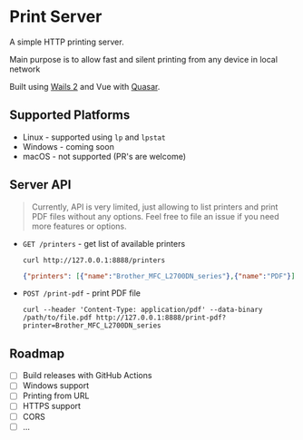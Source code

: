# Print Server

A simple HTTP printing server.

Main purpose is to allow fast and silent printing from any device in local network

Built using [Wails 2](https://wails.io/) and Vue with [Quasar](https://quasar.dev/).

## Supported Platforms

- Linux - supported using `lp` and `lpstat`
- Windows - coming soon
- macOS - not supported (PR's are welcome)

## Server API

> Currently, API is very limited, just allowing to list printers and print PDF files without any options.
> Feel free to file an issue if you need more features or options.

- `GET /printers` - get list of available printers
   ```shell
   curl http://127.0.0.1:8888/printers
   ```
   ```json
   {"printers": [{"name":"Brother_MFC_L2700DN_series"},{"name":"PDF"}]}
   ```
- `POST /print-pdf` - print PDF file
   ```shell
   curl --header 'Content-Type: application/pdf' --data-binary /path/to/file.pdf http://127.0.0.1:8888/print-pdf?printer=Brother_MFC_L2700DN_series
   ```

## Roadmap

- [ ] Build releases with GitHub Actions
- [ ] Windows support
- [ ] Printing from URL
- [ ] HTTPS support
- [ ] CORS
- [ ] ...
